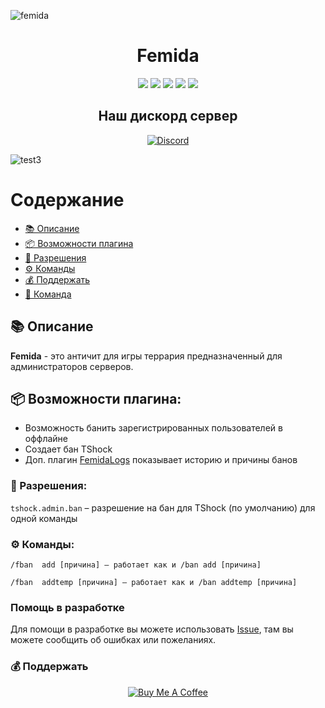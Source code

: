 ![femida](https://user-images.githubusercontent.com/85753549/161287353-353808a0-9c40-4255-8097-5592cbb29101.png)


<h1 align="center">Femida</h1> 
<div align="center">
<img src="https://img.shields.io/badge/Made%20with-Python-1f425f.svg"> <img src="https://svgshare.com/i/ZhY.svg"> <img src="https://img.shields.io/github/forks/nordbearbotdev/Torpeda?style=social&label=Fork&maxAge=2592000"> <img src="https://img.shields.io/github/stars/nordbearbotdev/Torpeda?style=social&label=Star&maxAge=2592000"> <img src="https://img.shields.io/badge/PRs-welcome-brightgreen.svg?style=flat-square"> 
</div>
<h2 align="center">Наш дискорд сервер</h2>
<p align="center">
<a href=""><img title="Discord" src=![Discord-Logo+Wordmark-White](https://user-images.githubusercontent.com/85753549/163181947-9c9d2325-06ac-4583-87fc-f3f51c838624.png)></a>
</p>

![test3](https://user-images.githubusercontent.com/85753549/152636631-18d2dc9a-fda8-4558-a190-a57fbb69750e.png)

# Содержание
* [📚 Описание](https://github.com/TerraSNG/Femida/blob/main/README.md#-%D0%BE%D0%BF%D0%B8%D1%81%D0%B0%D0%BD%D0%B8%D0%B5)
* [📦 Возможности плагина](https://github.com/TerraSNG/Femida/blob/main/README.md#-%D0%B2%D0%BE%D0%B7%D0%BC%D0%BE%D0%B6%D0%BD%D0%BE%D1%81%D1%82%D0%B8-%D0%BF%D0%BB%D0%B0%D0%B3%D0%B8%D0%BD%D0%B0)
* [🔐 Разрешения](https://github.com/TerraSNG/Femida/blob/main/README.md#-%D1%80%D0%B0%D0%B7%D1%80%D0%B5%D1%88%D0%B5%D0%BD%D0%B8%D1%8F)
* [⚙ Команды](https://github.com/TerraSNG/Femida/blob/main/README.md#-%D0%BA%D0%BE%D0%BC%D0%B0%D0%BD%D0%B4%D1%8B)
* [💰 Поддержать](https://github.com/TerraSNG/Femida/blob/main/README.md#-%D0%BF%D0%BE%D0%B4%D0%B4%D0%B5%D1%80%D0%B6%D0%B0%D1%82%D1%8C)
* [👥 Команда](https://github.com/TerraSNG/Femida/blob/main/tSNG_TEAM.md)

## 📚 Описание

**Femida** - это античит для игры террария предназначенный для администраторов серверов.

## 📦 Возможности плагина:

- Возможность банить зарегистрированных пользователей в оффлайне
- Создает бан TShock
- Доп. плагин [FemidaLogs](https://github.com/TerraSNG/Femida/tree/main/FemidaLogs/BanDisplayer) показывает историю и причины банов

### 🔐 Разрешения:

`tshock.admin.ban` – разрешение на бан для TShock (по умолчанию) для одной команды

### ⚙ Команды:

`/fban  add [причина] – работает как и /ban add [причина]`

`/fban  addtemp [причина] – работает как и /ban addtemp [причина]`

### Помощь в разработке

Для помощи в разработке вы можете использовать [Issue](), там вы можете сообщить об ошибках или пожеланиях. 

### 💰 Поддержать

<p align="center">
<a href="https://www.buymeacoffee.com/TerrariaSNG"><img title="Buy Me A Coffee" src="https://miro.medium.com/max/1400/1*QCQqlZr6doDP-cszzpaSpw.png"></a>
  

